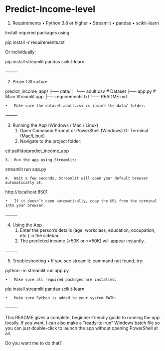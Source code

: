 # Predict-Income-level
1. Requirements
	•	Python 3.8 or higher
	•	Streamlit
	•	pandas
	•	scikit-learn

Install required packages using:

pip install -r requirements.txt

Or individually:

pip install streamlit pandas scikit-learn


⸻

2. Project Structure

predict_income_app/
├── data/
│   └── adult.csv         # Dataset
├── app.py                # Main Streamlit app
├── requirements.txt
└── README.md

	•	Make sure the dataset adult.csv is inside the data/ folder.

⸻

3. Running the App (Windows / Mac / Linux)
	1.	Open Command Prompt or PowerShell (Windows)
Or Terminal (Mac/Linux)
	2.	Navigate to the project folder:

cd path\to\predict_income_app

	3.	Run the app using Streamlit:

streamlit run app.py

	4.	Wait a few seconds. Streamlit will open your default browser automatically at:

http://localhost:8501

	•	If it doesn’t open automatically, copy the URL from the terminal into your browser.

⸻

4. Using the App
	1.	Enter the person’s details (age, workclass, education, occupation, etc.) in the sidebar.
	2.	The predicted income (>50K or <=50K) will appear instantly.

⸻

5. Troubleshooting
	•	If you see streamlit: command not found, try:

python -m streamlit run app.py

	•	Make sure all required packages are installed:

pip install streamlit pandas scikit-learn

	•	Make sure Python is added to your system PATH.

⸻

This README gives a complete, beginner-friendly guide to running the app locally.
If you want, I can also make a “ready-to-run” Windows batch file so you can just double-click to launch the app without opening PowerShell at all.

Do you want me to do that?
